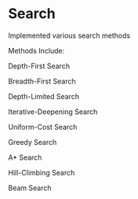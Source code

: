 # Search

Implemented various search methods

Methods Include:

Depth-First Search

Breadth-First Search

Depth-Limited Search

Iterative-Deepening Search

Uniform-Cost Search

Greedy Search

A* Search

Hill-Climbing Search

Beam Search

